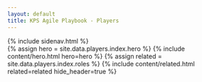 ```yaml
---
layout: default
title: KPS Agile Playbook - Players
---
```

<div class="container mt-5">
  <!-- .row -->
  <div class="row">
    {% include sidenav.html %}
    <!-- .main -->
    <main role="main" class="col-md-9">
      <!-- hero -->
      {% assign hero = site.data.players.index.hero %}
      {% include content/hero.html hero=hero %}
      <!-- /.hero -->
      <!-- .tiles -->
      {% assign related = site.data.players.index.roles %}
      {% include content/related.html related=related hide_header=true %}
      <!-- /.tiles -->
    </main>
    <!-- /.main -->
  </div>
  <!-- /.row -->
</div>